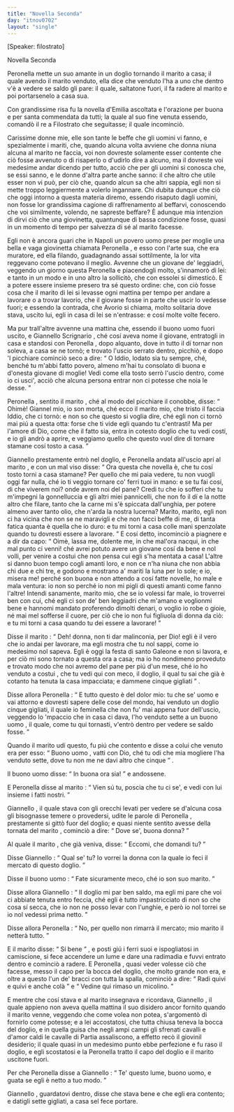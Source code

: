 ```yaml
---
title: "Novella Seconda"
day: "itnov0702"
layout: "single"
---
```

<html>
 <head>
 </head>
 <body>
  <div id="nov0702" type="novella" who="filostrato">
   <p>
    [Speaker: filostrato]
   </p>
   <head>
    Novella Seconda
   </head>
   <argument>
    <p>
     <milestone id="p07020001"/>
     <name persref="peronella" type="person">
      Peronella
     </name>
     mette un suo amante in un doglio tornando il marito a casa; il quale avendo il marito venduto, ella dice che venduto l'ha a uno che dentro v'&egrave; a vedere se saldo gli pare: il quale, saltatone fuori, il fa radere al marito e poi portarsenelo a casa sua.
    </p>
   </argument>
   <div3 type="commentary" who="author">
    <p>
     <milestone id="p07020002"/>
     Con grandissime risa fu la novella d'Emilia ascoltata e l'orazione per buona e per santa commendata da tutti; la quale al suo fine venuta essendo, comand&ograve; il re a Filostrato che seguitasse; il quale incominci&ograve;.
    </p>
   </div3>
   <div3 type="commentary" who="filostrato">
    <p>
     <milestone id="p07020003"/>
     Carissime donne mie, elle son tante le beffe che gli uomini vi fanno, e spezialmente i mariti, che, quando alcuna volta avviene che donna niuna alcuna al marito ne faccia, voi non dovreste solamente esser contente che ci&ograve; fosse avvenuto o di risaperlo o d'udirlo dire a alcuno, ma il dovreste voi medesime andar dicendo per tutto, acci&ograve; che per gli uomini si conosca che, se essi sanno, e le donne d'altra parte anche sanno:
     <milestone id="p07020004"/>
     il che altro che utile esser non vi pu&ograve;, per ci&ograve; che, quando alcun sa che altri sappia, egli non si mette troppo leggiermente a volerlo ingannare.
     <milestone id="p07020005"/>
     Chi dubita dunque che ci&ograve; che oggi intorno a questa materia diremo, essendo risaputo dagli uomini, non fosse lor grandissima cagione di raffrenamento al beffarvi, conoscendo che voi similmente, volendo, ne sapreste beffare?
     <milestone id="p07020006"/>
     &Egrave; adunque mia intenzion di dirvi ci&ograve; che una giovinetta, quantunque di bassa condizione fosse, quasi in un momento di tempo per salvezza di s&eacute; al marito facesse.
    </p>
   </div3>
   <p>
    <milestone id="p07020007"/>
    Egli non &egrave; ancora guari che in
    <name placeref="napoli" type="place">
     Napoli
    </name>
    un povero
    <name persref="marito-0702" type="person">
     uomo
    </name>
    prese per moglie una bella e vaga giovinetta chiamata
    <name persref="peronella" type="person">
     Peronella
    </name>
    , e esso con l'arte sua, che era muratore, ed ella filando, guadagnando assai sottilmente, la lor vita reggevano come potevano il meglio.
    <milestone id="p07020008"/>
    Avvenne che un
    <name persref="giannello" type="person">
     giovane
    </name>
    de' leggiadri, veggendo un giorno questa
    <name persref="peronella" type="person">
     Peronella
    </name>
    e piacendogli molto, s'innamor&ograve; di lei: e tanto in un modo e in uno altro la sollicit&ograve;, che con essolei si dimestic&ograve;.
    <milestone id="p07020009"/>
    E a potere essere insieme presero tra s&eacute; questo ordine: che, con ci&ograve; fosse cosa che il marito di lei si levasse ogni mattina per tempo per andare a lavorare o a trovar lavorio, che il giovane fosse in parte che uscir lo vedesse fuori; e essendo la contrada, che Avorio si chiama, molto solitaria dove stava, uscito lui, egli in casa di lei se n'entrasse: e cos&iacute; molte volte fecero.
   </p>
   <p>
    <milestone id="p07020010"/>
    Ma pur trall'altre avvenne una mattina che, essendo il
    <name persref="marito-0702" type="person">
     buono uomo
    </name>
    fuori uscito, e
    <name persref="giannello" type="person">
     Giannello Scrignario
    </name>
    , ch&eacute; cos&iacute; aveva nome il giovane, entratogli in casa e standosi con
    <name persref="peronella" type="person">
     Peronella
    </name>
    , dopo alquanto, dove in tutto il d&iacute; tornar non soleva, a casa se ne torn&ograve;; e trovato l'uscio serrato dentro, picchi&ograve;, e dopo 'l picchiare cominci&ograve; seco a dire:
    <milestone id="p07020011"/>
    <q direct="unspecified" who="marito-0702">
     O Iddio, lodato sia tu sempre, ch&eacute;, bench&eacute; tu m'abbi fatto povero, almeno m'hai tu consolato di buona e d'onesta giovane di moglie! Vedi come ella tosto serr&ograve; l'uscio dentro, come io ci usci', acci&ograve; che alcuna persona entrar non ci potesse che noia le desse.
    </q>
   </p>
   <p>
    <milestone id="p07020012"/>
    <name persref="peronella" type="person">
     Peronella
    </name>
    , sentito il
    <name persref="marito-0702" type="person">
     marito
    </name>
    , ch&eacute; al modo del picchiare il conobbe, disse:
    <q direct="unspecified" who="peronella">
     Ohim&egrave;!
     <name persref="giannello" type="person">
      Giannel
     </name>
     mio, io son morta, ch&eacute; ecco il marito mio, che tristo il faccia Iddio, che ci torn&ograve;: e non so che questo si voglia dire, ch&eacute; egli non ci torn&ograve; mai pi&uacute; a questa otta: forse che ti vide egli quando tu c'entrasti!
     <milestone id="p07020013"/>
     Ma per l'amore di Dio, come che il fatto sia, entra in cotesto doglio che tu vedi cost&iacute;, e io gli andr&ograve; a aprire, e veggiamo quello che questo vuol dire di tornare stamane cos&iacute; tosto a casa.
    </q>
   </p>
   <p>
    <milestone id="p07020014"/>
    <name persref="giannello" type="person">
     Giannello
    </name>
    prestamente entr&ograve; nel doglio, e
    <name persref="peronella" type="person">
     Peronella
    </name>
    andata all'uscio apr&iacute; al
    <name persref="marito-0702" type="person">
     marito
    </name>
    , e con un mal viso disse:
    <q direct="unspecified" who="peronella">
     Ora questa che novella &egrave;, che tu cos&iacute; tosto torni a casa stamane? Per quello che mi paia vedere, tu non vuogli oggi far nulla, ch&eacute; io ti veggio tornare co' ferri tuoi in mano: e se tu fai cos&iacute;, di che viverem noi? onde avrem noi del pane? Credi tu che io sofferi che tu m'impegni la gonnelluccia e gli altri miei pannicelli, che non fo il d&iacute; e la notte altro che filare, tanto che la carne mi s'&egrave; spiccata dall'unghia, per potere almeno aver tanto olio, che n'arda la nostra lucerna?
     <milestone id="p07020015"/>
     Marito, marito, egli non ci ha vicina che non se ne maravigli e che non facci beffe di me, di tanta fatica quanta &egrave; quella che io duro: e tu mi torni a casa colle mani spenzolate quando tu dovresti essere a lavorare.
    </q>
    <milestone id="p07020016"/>
    E cos&iacute; detto, incominci&ograve; a piagnere e a dir da capo:
    <q direct="unspecified" who="peronella">
     Oim&egrave;, lassa me, dolente me, in che mal'ora nacqui, in che mal punto ci venni! ch&eacute; avrei potuto avere un giovane cos&iacute; da bene e nol volli, per venire a costui che non pensa cui egli s'ha mentata a casa!
     <milestone id="p07020017"/>
     L'altre si danno buon tempo cogli amanti loro, e non ce n'ha niuna che non abbia chi due e chi tre, e godono e mostrano a' mariti la luna per lo sole; e io, misera me! perch&eacute; son buona e non attendo a cos&iacute; fatte novelle, ho male e mala ventura: io non so perch&eacute; io non mi pigli di questi amanti come fanno l'altre!
     <milestone id="p07020018"/>
     Intendi sanamente, marito mio, che se io volessi far male, io troverrei ben con cui, ch&eacute; egli ci son de' ben leggiadri che m'amano e voglionmi bene e hannomi mandato proferendo dimolti denari, o voglio io robe o gioie, n&eacute; mai mel sofferse il cuore, per ci&ograve; che io non fui figliuola di donna da ci&ograve;: e tu mi torni a casa quando tu dei essere a lavorare!
    </q>
   </p>
   <p>
    <milestone id="p07020019"/>
    Disse il
    <name persref="marito-0702" type="person">
     marito
    </name>
    :
    <q direct="unspecified" who="marito-0702">
     Deh! donna, non ti dar malinconia, per Dio! egli &egrave; il vero che io andai per lavorare, ma egli mostra che tu nol sappi, come io medesimo nol sapeva.
     <milestone id="p07020020"/>
     Egli &egrave; oggi la festa di
     <name persref="santogaleone" type="person">
      santo Galeone
     </name>
     e non si lavora, e per ci&ograve; mi sono tornato a questa ora a casa; ma io ho nondimeno proveduto e trovato modo che noi avremo del pane per pi&uacute; d'un mese, ch&eacute; io ho venduto a
     <name persref="uomo-0702" type="person">
      costui
     </name>
     , che tu vedi qui con meco, il doglio, il qual tu sai che gi&agrave; &egrave; cotanto ha tenuta la casa impacciata; e dammene cinque gigliati
    </q>
    .
   </p>
   <p>
    <milestone id="p07020021"/>
    Disse allora
    <name persref="peronella" type="person">
     Peronella
    </name>
    :
    <q direct="unspecified" who="peronella">
     E tutto questo &egrave; del dolor mio: tu che se' uomo e vai attorno e dovresti sapere delle cose del mondo, hai venduto un doglio cinque gigliati, il quale io feminella che non fu' mai appena fuor dell'uscio, veggendo lo 'mpaccio che in casa ci dava, l'ho venduto sette a un buono
     <name persref="giannello" type="person">
      uomo
     </name>
     , il quale, come tu qui tornasti, v'entr&ograve; dentro per vedere se saldo fosse.
    </q>
   </p>
   <p>
    <milestone id="p07020022"/>
    Quando il
    <name persref="marito-0702" type="person">
     marito
    </name>
    ud&iacute; questo, fu pi&uacute; che contento e disse a colui che venuto era per esso:
    <q direct="unspecified" who="marito-0702">
     Buono
     <name persref="uomo-0702" type="person">
      uomo
     </name>
     , vatti con Dio, ch&eacute; tu odi che mia mogliere l'ha venduto sette, dove tu non me ne davi altro che cinque
    </q>
    .
   </p>
   <p>
    <milestone id="p07020023"/>
    Il buono
    <name persref="uomo-0702" type="person">
     uomo
    </name>
    disse:
    <q direct="unspecified" who="uomo-0702">
     In buona ora sia!
    </q>
    e andossene.
   </p>
   <p>
    <milestone id="p07020024"/>
    E
    <name persref="peronella" type="person">
     Peronella
    </name>
    disse al
    <name persref="marito-0702" type="person">
     marito
    </name>
    :
    <q direct="unspecified" who="peronella">
     Vien s&uacute; tu, poscia che tu ci se', e vedi con lui insieme i fatti nostri.
    </q>
   </p>
   <p>
    <milestone id="p07020025"/>
    <name persref="giannello" type="person">
     Giannello
    </name>
    , il quale stava con gli orecchi levati per vedere se d'alcuna cosa gli bisognasse temere o provedersi, udite le parole di
    <name persref="peronella" type="person">
     Peronella
    </name>
    , prestamente si gitt&ograve; fuor del doglio; e quasi niente sentito avesse della tornata del
    <name persref="marito-0702" type="person">
     marito
    </name>
    , cominci&ograve; a dire:
    <q direct="unspecified" who="giannello">
     Dove se', buona donna?
    </q>
   </p>
   <p>
    <milestone id="p07020026"/>
    Al quale il
    <name persref="marito-0702" type="person">
     marito
    </name>
    , che gi&agrave; veniva, disse:
    <q direct="unspecified" who="marito-0702">
     Eccomi, che domandi tu?
    </q>
   </p>
   <p>
    <milestone id="p07020027"/>
    Disse
    <name persref="giannello" type="person">
     Giannello
    </name>
    :
    <q direct="unspecified" who="giannello">
     Qual se' tu? Io vorrei la donna con la quale io feci il mercato di questo doglio.
    </q>
   </p>
   <p>
    <milestone id="p07020028"/>
    Disse il buono
    <name persref="marito-0702" type="person">
     uomo
    </name>
    :
    <q direct="unspecified" who="marito-0702">
     Fate sicuramente meco, ch&eacute; io son suo marito.
    </q>
   </p>
   <p>
    <milestone id="p07020029"/>
    Disse allora
    <name persref="giannello" type="person">
     Giannello
    </name>
    :
    <q direct="unspecified" who="giannello">
     Il doglio mi par ben saldo, ma egli mi pare che voi ci abbiate tenuta entro feccia, ch&eacute; egli &egrave; tutto impastricciato di non so che cosa s&iacute; secca, che io non ne posso levar con l'unghie, e per&ograve; io nol torrei se io nol vedessi prima netto.
    </q>
   </p>
   <p>
    <milestone id="p07020030"/>
    Disse allora
    <name persref="peronella" type="person">
     Peronella
    </name>
    :
    <q direct="unspecified" who="peronella">
     No, per quello non rimarr&agrave; il mercato; mio
     <name persref="marito-0702" type="person">
      marito
     </name>
     il netter&agrave; tutto.
    </q>
   </p>
   <p>
    <milestone id="p07020031"/>
    E il
    <name persref="marito-0702" type="person">
     marito
    </name>
    disse:
    <q direct="unspecified" who="marito-0702">
     S&iacute; bene
    </q>
    , e posti gi&uacute; i ferri suoi e ispogliatosi in camiscione, si fece accendere un lume e dare una radimadia e fuvvi entrato dentro e cominci&ograve; a radere.
    <milestone id="p07020032"/>
    E
    <name persref="peronella" type="person">
     Peronella
    </name>
    , quasi veder volesse ci&ograve; che facesse, messo il capo per la bocca del doglio, che molto grande non era, e oltre a questo l'un de' bracci con tutta la spalla, cominci&ograve; a dire:
    <q direct="unspecified" who="peronella">
     Radi quivi e quivi e anche col&agrave;
    </q>
    e
    <q direct="unspecified">
     Vedine qui rimaso un micolino.
    </q>
   </p>
   <p>
    <milestone id="p07020033"/>
    E mentre che cos&iacute; stava e al
    <name persref="marito-0702" type="person">
     marito
    </name>
    insegnava e ricordava,
    <name persref="giannello" type="person">
     Giannello
    </name>
    , il quale appieno non aveva quella mattina il suo disidero ancor fornito quando il
    <name persref="marito-0702" type="person">
     marito
    </name>
    venne, veggendo che come volea non potea, s'argoment&ograve; di fornirlo come potesse;
    <milestone id="p07020034"/>
    e a lei accostatosi, che tutta chiusa teneva la bocca del doglio, e in quella guisa che negli ampi campi gli sfrenati cavalli e d'amor caldi le cavalle di Partia assaliscono, a effetto rec&ograve; il giovinil desiderio; il quale quasi in un medesimo punto ebbe perfezione e fu raso il doglio, e egli scostatosi e la
    <name persref="peronella" type="person">
     Peronella
    </name>
    tratto il capo del doglio e il marito uscitone fuori.
   </p>
   <p>
    <milestone id="p07020035"/>
    Per che
    <name persref="peronella" type="person">
     Peronella
    </name>
    disse a
    <name persref="giannello" type="person">
     Giannello
    </name>
    :
    <q direct="unspecified" who="peronella">
     Te' questo lume, buono uomo, e guata se egli &egrave; netto a tuo modo.
    </q>
   </p>
   <p>
    <milestone id="p07020036"/>
    <name persref="giannello" type="person">
     Giannello
    </name>
    , guardatovi dentro, disse che stava bene e che egli era contento; e datigli sette gigliati, a casa sel fece portare.
   </p>
  </div>
 </body>
</html>
